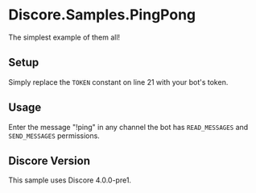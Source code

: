 # Discore.Samples.PingPong
The simplest example of them all! 

## Setup
Simply replace the `TOKEN` constant on line 21 with your bot's token.

## Usage
Enter the message "!ping" in any channel the bot has `READ_MESSAGES` and `SEND_MESSAGES` permissions.

## Discore Version
This sample uses Discore 4.0.0-pre1.